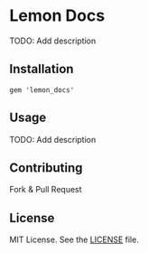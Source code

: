 # Lemon Docs

TODO: Add description

## Installation

`gem 'lemon_docs'`

## Usage

TODO: Add description

## Contributing
Fork & Pull Request

## License
MIT License. See the [LICENSE](https://github.com/tuwukee/lemon_docs/blob/master/LICENSE.txt) file.
